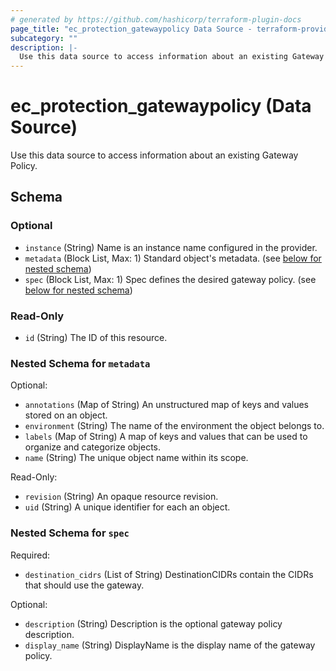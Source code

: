 ```yaml
---
# generated by https://github.com/hashicorp/terraform-plugin-docs
page_title: "ec_protection_gatewaypolicy Data Source - terraform-provider-ec"
subcategory: ""
description: |-
  Use this data source to access information about an existing Gateway Policy.
---
```


# ec_protection_gatewaypolicy (Data Source)

Use this data source to access information about an existing Gateway Policy.



<!-- schema generated by tfplugindocs -->
## Schema

### Optional

- `instance` (String) Name is an instance name configured in the provider.
- `metadata` (Block List, Max: 1) Standard object's metadata. (see [below for nested schema](#nestedblock--metadata))
- `spec` (Block List, Max: 1) Spec defines the desired gateway policy. (see [below for nested schema](#nestedblock--spec))

### Read-Only

- `id` (String) The ID of this resource.

<a id="nestedblock--metadata"></a>
### Nested Schema for `metadata`

Optional:

- `annotations` (Map of String) An unstructured map of keys and values stored on an object.
- `environment` (String) The name of the environment the object belongs to.
- `labels` (Map of String) A map of keys and values that can be used to organize and categorize objects.
- `name` (String) The unique object name within its scope.

Read-Only:

- `revision` (String) An opaque resource revision.
- `uid` (String) A unique identifier for each an object.


<a id="nestedblock--spec"></a>
### Nested Schema for `spec`

Required:

- `destination_cidrs` (List of String) DestinationCIDRs contain the CIDRs that should use the gateway.

Optional:

- `description` (String) Description is the optional gateway policy description.
- `display_name` (String) DisplayName is the display name of the gateway policy.
